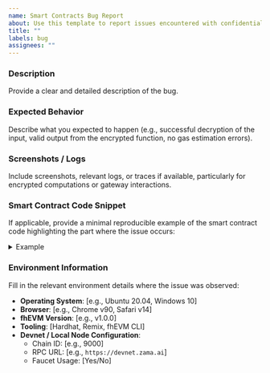 ```yaml
---
name: Smart Contracts Bug Report
about: Use this template to report issues encountered with confidential smart contracts on the fhEVM.
title: ""
labels: bug
assignees: ""
---
```


### **Description**

Provide a clear and detailed description of the bug.

### **Expected Behavior**

Describe what you expected to happen (e.g., successful decryption of the input, valid output from the encrypted function, no gas estimation errors).

### **Screenshots / Logs**

Include screenshots, relevant logs, or traces if available, particularly for encrypted computations or gateway interactions.

### **Smart Contract Code Snippet**

If applicable, provide a minimal reproducible example of the smart contract code highlighting the part where the issue occurs:

<details><summary>Example</summary>
<p>

```solidity
// Example
contract Counter {
  uint32 value;
  function increment() public {
    value += 1;
  }

  function currentValue() public view returns (uint32) {
    return value;
  }
}
```

</p>
</details>

### **Environment Information**

Fill in the relevant environment details where the issue was observed:

- **Operating System**: [e.g., Ubuntu 20.04, Windows 10]
- **Browser**: [e.g., Chrome v90, Safari v14]
- **fhEVM Version**: [e.g., v1.0.0]
- **Tooling**: [Hardhat, Remix, fhEVM CLI]
- **Devnet / Local Node Configuration**:
  - Chain ID: [e.g., 9000]
  - RPC URL: [e.g., `https://devnet.zama.ai`]
  - Faucet Usage: [Yes/No]
